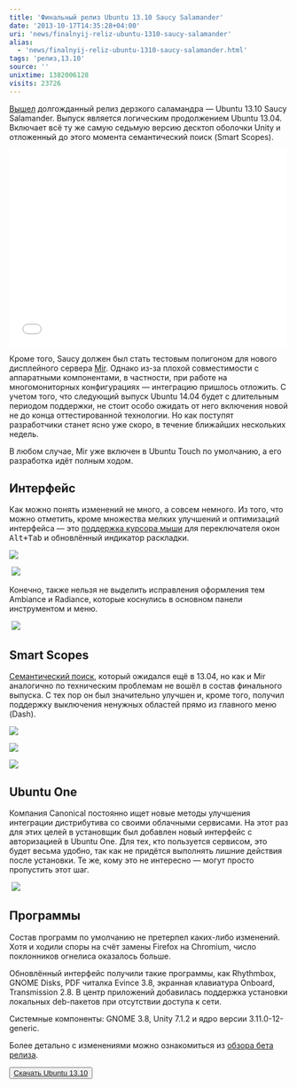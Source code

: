 ```yaml
---
title: 'Финальный релиз Ubuntu 13.10 Saucy Salamander'
date: '2013-10-17T14:35:28+04:00'
uri: 'news/finalnyij-reliz-ubuntu-1310-saucy-salamander'
alias: 
  - 'news/finalnyij-reliz-ubuntu-1310-saucy-salamander.html'
tags: 'релиз,13.10'
source: ''
unixtime: 1382006128
visits: 23726
---
```

[Вышел](http://releases.ubuntu.com/saucy/) долгожданный релиз дерзкого саламандра — Ubuntu 13.10 Saucy Salamander. Выпуск является логическим продолжением Ubuntu 13.04. Включает всё ту же самую седьмую версию десктоп оболочки Unity и отложенный до этого момента семантический поиск (Smart Scopes).

<iframe src="//www.youtube.com/embed/rqVbv8ULoCc" frameborder="0" width="500" height="355"></iframe>

Кроме того, Saucy должен был стать тестовым полигоном для нового дисплейного сервера [Mir](news/ubuntu-1310-budet-ispolzovat-mir-po-umolchaniyu). Однако из-за плохой совместимости с аппаратными компонентами, в частности, при работе на многомониторных конфигурациях — интеграцию пришлось отложить. С учетом того, что следующий выпуск Ubuntu 14.04 будет с длительным периодом поддержки, не стоит особо ожидать от него включения новой не до конца оттестированной технологии. Но как поступят разработчики станет ясно уже скоро, в течение ближайших нескольких недель.

В любом случае, Mir уже включен в Ubuntu Touch по умолчанию, а его разработка идёт полным ходом.

## Интерфейс

Как можно понять изменений не много, а совсем немного. Из того, что можно отметить, кроме множества мелких улучшений и оптимизаций интерфейса — это [поддержка курсора мыши](news/ubuntu-1310-podderzhka-myishi-dlya-alt-tab) для переключателя окон <kbd>Alt+Tab</kbd> и обновлённый индикатор раскладки.

[![](img/2013/10/17/14-00/ubuntu-1310-2-10316626374-o.jpg)](img/2013/10/17/14-00/ubuntu-1310-2-10316626374-o.jpg)

 [![](img/2013/10/17/14-00/ubuntu-1310-3-10316625544-o.jpg)](img/2013/10/17/14-00/ubuntu-1310-3-10316625544-o.jpg)

Конечно, также нельзя не выделить исправления оформления тем Ambiance и Radiance, которые коснулись в основном панели инструментом и меню.

 [![](img/2013/10/17/14-00/ubuntu-1310-1-10316627014-o.jpg)](img/2013/10/17/14-00/ubuntu-1310-1-10316627014-o.jpg)

## Smart Scopes

[Семантический поиск](news/smart-scopes-poluchil-podderzhku-vyibora-oblastej-i-prevyu), который ожидался ещё в 13.04, но как и Mir аналогично по техническим проблемам не вошёл в состав финального выпуска. С тех пор он был значительно улучшен и, кроме того, получил поддержку выключения ненужных областей прямо из главного меню (Dash).

[![](img/2013/10/17/14-00/ubuntu-1310-5-10316671426-o.jpg)](img/2013/10/17/14-00/ubuntu-1310-5-10316671426-o.jpg)

[![](img/2013/10/17/14-00/ubuntu-1310-7-10316669356-o.jpg)](img/2013/10/17/14-00/ubuntu-1310-7-10316669356-o.jpg)

[![](img/2013/10/17/14-00/ubuntu-1310-6-10316810553-o.jpg)](img/2013/10/17/14-00/ubuntu-1310-6-10316810553-o.jpg)

## Ubuntu One

Компания Canonical постоянно ищет новые методы улучшения интеграции дистрибутива со своими облачными сервисами. На этот раз для этих целей в установщик был добавлен новый интерфейс с авторизацией в Ubuntu One. Для тех, кто пользуется сервисом, это будет весьма удобно, так как не придётся выполнять лишние действия после установки. Те же, кому это не интересно — могут просто пропустить этот шаг.

 [![](img/2013/10/17/14-00/ubuntu-1310-4-10316645115-o.jpg)](img/2013/10/17/14-00/ubuntu-1310-4-10316645115-o.jpg)

## Программы

Состав программ по умолчанию не претерпел каких-либо изменений. Хотя и ходили споры на счёт замены Firefox на Сhromium, число поклонников огнелиса оказалось больше.

Обновлённый интерфейс получили такие программы, как Rhythmbox, GNOME Disks, PDF читалка Evince 3.8, экранная клавиатура Onboard, Transmission 2.8. В центр приложений добавилась поддержка установки локальных deb-пакетов при отсутствии доступа к сети.

Системные компоненты: GNOME 3.8, Unity 7.1.2 и ядро версии 3.11.0-12-generic.

Более детально с изменениями можно ознакомиться из [обзора бета релиза](news/finalnyij-beta-reliz-ubuntu-1310).

<button>[Скачать Ubuntu 13.10](ubuntu/download)</button>

